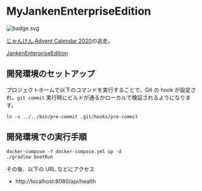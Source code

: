 # MyJankenEnterpriseEdition

![badge.svg](https://github.com/marchin1989/MyJankenEnterpriseEdition/workflows/workflow/badge.svg)

[じゃんけん Advent Calendar 2020](https://qiita.com/advent-calendar/2020/janken)の追走。

[JankenEnterpriseEdition](https://github.com/os1ma/JankenEnterpriseEdition)

## 開発環境のセットアップ

プロジェクトホームで以下のコマンドを実行することで、Git の hook が設定され、`git commit` 実行時にビルドが通るかローカルで検証されるようになります。

```shell
ln -s ../../bin/pre-commit .git/hooks/pre-commit
```

## 開発環境での実行手順

```shell
docker-compose -f docker-compose.yml up -d
./gradlew bootRun
```

その後、以下の URL などにアクセス

- http://localhost:8080/api/health
